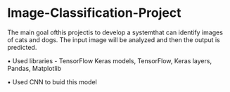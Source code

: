 # Image-Classification-Project

The main goal ofthis projectis to develop a systemthat can identify
images of cats and dogs. The input image will be analyzed and then
the output is predicted.

• Used libraries - TensorFlow Keras models, TensorFlow, Keras layers, Pandas, Matplotlib

• Used CNN to buid this model
